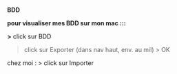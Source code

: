 **BDD**

**pour visualiser mes BDD sur mon mac :::**

**>** click sur BDD

> click sur Exporter (dans nav haut, env. au mil) > OK



chez moi : > click sur Importer

